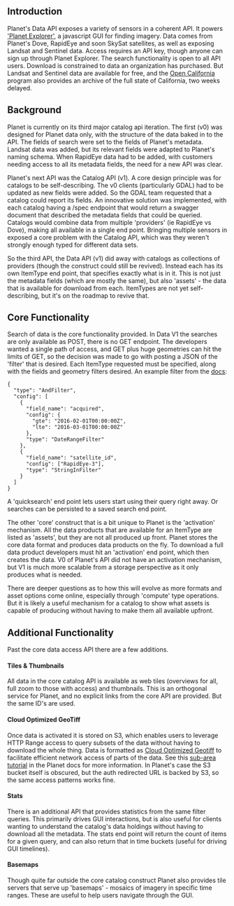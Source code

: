 ## Introduction

Planet's Data API exposes a variety of sensors in a coherent API. It powers ['Planet Explorer'](http://planet.com/explorer), 
a javascript GUI for finding imagery. Data comes from Planet's Dove, RapidEye and soon SkySat satellites, as well as exposing
Landsat and Sentinel data. Access requires an API key, though anyone can sign up through Planet Explorer. The search functionality
is open to all API users. Download is constrained to data an organization has purchased. But Landsat and Sentinel data are 
available for free, and the [Open California](https://www.planet.com/products/open-california/) program also provides an archive of the full state of California, two weeks delayed.

## Background

Planet is currently on its third major catalog api iteration. The first (v0) was designed for Planet data only, with the structure of
the data baked in to the API. The fields of search were set to the fields of Planet's metadata. Landsat data was added, but
its relevant fields were adapted to Planet's naming schema. When RapidEye data had to be added, with customers needing access
to all its metadata fields, the need for a new API was clear.

Planet's next API was the Catalog API (v1). A core design principle was for catalogs to be self-describing. The v0 clients
(particularly GDAL) had to be updated as new fields were added. So the GDAL team requested that a catalog could report its 
fields. An innovative solution was implemented, with each catalog having a /spec endpoint that would return a swagger document
that described the metadata fields that could be queried. Catalogs would combine data from multiple 'providers' (ie RapidEye vs Dove), making all
available in a single end point. Bringing multiple sensors in exposed a core problem with the Catalog API, which was they
weren't strongly enough typed for different data sets. 

So the third API, the Data API (v1) did away with catalogs as collections of providers (though the construct could still be
revived). Instead each has its own ItemType end point, that specifies exactly what is in it. This is not just the metadata
fields (which are mostly the same), but also 'assets' - the data that is available for download from each. ItemTypes are
not yet self-describing, but it's on the roadmap to revive that.

## Core Functionality

Search of data is the core functionality provided. In Data V1 the searches are only available as POST, there is no GET endpoint.
The developers wanted a single path of access, and GET plus huge geometries can hit the limits of GET, so the decision was made
to go with posting a JSON of the 'filter' that is desired. Each ItemType requested must be specified, along with the fields and
geometry filters desired. An example filter from the [docs](https://www.planet.com/docs/reference/search-api/):

```
{
  "type": "AndFilter",
  "config": [
    {
      "field_name": "acquired",
      "config": {
        "gte": "2016-02-01T00:00:00Z",
        "lte": "2016-03-01T00:00:00Z"
      },
      "type": "DateRangeFilter"
    },
    {
      "field_name": "satellite_id",
      "config": ["RapidEye-3"],
      "type": "StringInFilter"
    }
  ]
}
```
A 'quicksearch' end point lets users start using their query right away. Or searches can be persisted to a saved search end point. 

The other 'core' construct that is a bit unique to Planet is the 'activation' mechanism. All the data products that are available
for an ItemType are listed as 'assets', but they are not all produced up front. Planet stores the core data format and produces
data products on the fly. To download a full data product developers must hit an 'activation' end point, which then creates
the data. V0 of Planet's API did not have an activation mechanism, but V1 is much more scalable from a storage perspective
as it only produces what is needed. 

There are deeper questions as to how this will evolve as more formats and asset options come online, especially through 'compute'
type operations. But it is likely a useful mechanism for a catalog to show what assets is capable of producing without having
to make them all available upfront. 

## Additional Functionality

Past the core data access API there are a few additions.

#### Tiles & Thumbnails

All data in the core catalog API is available as web tiles (overviews for all, full zoom to those with access) and thumbnails.
This is an orthogonal service for Planet, and no explicit links from the core API are provided. But the same ID's are used.

#### Cloud Optimized GeoTiff

Once data is activated it is stored on S3, which enables users to leverage HTTP Range access to query subsets of the data without
having to download the whole thing. Data is formatted as [Cloud Optimized Geotiff](https://trac.osgeo.org/gdal/wiki/CloudOptimizedGeoTIFF)
to facilitate efficient network access of parts of the data. See this [sub-area tutorial](https://www.planet.com/docs/guides/quickstart-subarea/)
in the Planet docs for more information. In Planet's case the S3 bucket itself is obscured, but the auth redirected URL is
backed by S3, so the same access patterns works fine.

#### Stats

There is an additional API that provides statistics from the same filter queries. This primarily drives GUI interactions, but is
also useful for clients wanting to understand the catalog's data holdings without having to download all the metadata. The
stats end point will return the count of items for a given query, and can also return that in time buckets (useful for driving
GUI timelines).

#### Basemaps

Though quite far outside the core catalog construct Planet also provides tile servers that serve up 'basemaps' - mosaics of
imagery in specific time ranges. These are useful to help users navigate through the GUI. 

